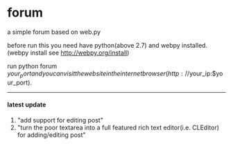 forum
=====

a simple forum based on web.py

before run this you need have python(above 2.7) and webpy installed. (webpy install see http://webpy.org/install)

run python forum $your_port and you can visit the website in the internet browser (http://$your_ip:$your_port).


<hr />
<h4>latest update</h4>
<ol>
<li>"add support for editing post"</li>
<li>"turn the poor textarea into a full featured rich text editor(i.e. CLEditor) for adding/editing post"</li>
</ol>
